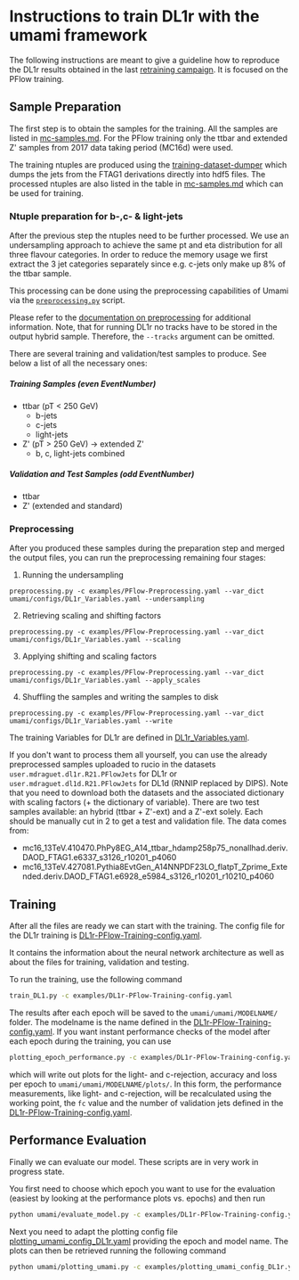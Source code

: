 # Instructions to train DL1r with the umami framework

The following instructions are meant to give a guideline how to reproduce the DL1r results obtained in the last [retraining campaign](http://atlas.web.cern.ch/Atlas/GROUPS/PHYSICS/PLOTS/FTAG-2019-005/). It is focused on the PFlow training.


## Sample Preparation

The first step is to obtain the samples for the training. All the samples are listed in [mc-samples.md](mc-samples.md). For the PFlow training only the ttbar and extended Z' samples from 2017 data taking period (MC16d) were used.

The training ntuples are produced using the [training-dataset-dumper](https://gitlab.cern.ch/atlas-flavor-tagging-tools/training-dataset-dumper) which dumps the jets from the FTAG1 derivations directly into hdf5 files. The processed ntuples are also listed in the table in [mc-samples.md](mc-samples.md) which can be used for training.

### Ntuple preparation for b-,c- & light-jets

After the previous step the ntuples need to be further processed. We use an undersampling approach to achieve the same pt and eta distribution for all three flavour categories.
In order to reduce the memory usage we first extract the 3 jet categories separately since e.g. c-jets only make up 8% of the ttbar sample.

This processing can be done using the preprocessing capabilities of Umami via the [`preprocessing.py`](https://gitlab.cern.ch/atlas-flavor-tagging-tools/algorithms/umami/-/blob/master/umami/preprocessing.py) script.

Please refer to the [documentation on preprocessing](preprocessing.md) for additional information.
Note, that for running DL1r no tracks have to be stored in the output hybrid sample. Therefore, the `--tracks` argument can be omitted.

There are several training and validation/test samples to produce. See below a list of all the necessary ones:

##### Training Samples (even EventNumber)

* ttbar (pT < 250 GeV)
    * b-jets
    * c-jets
    * light-jets
* Z' (pT > 250 GeV) -> extended Z'
    * b, c, light-jets combined


##### Validation and Test Samples (odd EventNumber)

* ttbar
* Z' (extended and standard)

### Preprocessing

After you produced these samples during the preparation step and merged the output files, you can run the
preprocessing remaining four stages:


1. Running the undersampling
```
preprocessing.py -c examples/PFlow-Preprocessing.yaml --var_dict umami/configs/DL1r_Variables.yaml --undersampling
```

2. Retrieving scaling and shifting factors

```
preprocessing.py -c examples/PFlow-Preprocessing.yaml --var_dict umami/configs/DL1r_Variables.yaml --scaling
```

3. Applying shifting and scaling factors

```
preprocessing.py -c examples/PFlow-Preprocessing.yaml --var_dict umami/configs/DL1r_Variables.yaml --apply_scales
```

4. Shuffling the samples and writing the samples to disk

```
preprocessing.py -c examples/PFlow-Preprocessing.yaml --var_dict umami/configs/DL1r_Variables.yaml --write
```

The training Variables for DL1r are defined in [DL1r_Variables.yaml](https://gitlab.cern.ch/atlas-flavor-tagging-tools/algorithms/umami/-/blob/master/umami/configs/DL1r_Variables.yaml).

If you don't want to process them all yourself, you can use the already preprocessed samples uploaded to rucio in the datasets `user.mdraguet.dl1r.R21.PFlowJets` for DL1r or `user.mdraguet.dl1d.R21.PFlowJets` for DL1d (RNNIP replaced by DIPS). Note that you need to download both the datasets and the associated dictionary with scaling factors (+ the dictionary of variable). There are two test samples available: an hybrid (ttbar + Z'-ext) and a Z'-ext solely. Each should be manually cut in 2 to get a test and validation file. The data comes from:
- mc16_13TeV.410470.PhPy8EG_A14_ttbar_hdamp258p75_nonallhad.deriv.DAOD_FTAG1.e6337_s3126_r10201_p4060
- mc16_13TeV.427081.Pythia8EvtGen_A14NNPDF23LO_flatpT_Zprime_Extended.deriv.DAOD_FTAG1.e6928_e5984_s3126_r10201_r10210_p4060



## Training

After all the files are ready we can start with the training. The config file for the DL1r training is [DL1r-PFlow-Training-config.yaml](https://gitlab.cern.ch/atlas-flavor-tagging-tools/algorithms/umami/-/blob/master/examples/DL1r-PFlow-Training-config.yaml).

It contains the information about the neural network architecture as well as about the files for training, validation and testing.

To run the training, use the following command

```bash
train_DL1.py -c examples/DL1r-PFlow-Training-config.yaml
```

The results after each epoch will be saved to the `umami/umami/MODELNAME/` folder. The modelname is the name defined in the [DL1r-PFlow-Training-config.yaml](https://gitlab.cern.ch/atlas-flavor-tagging-tools/algorithms/umami/-/blob/master/examples/DL1r-PFlow-Training-config.yaml). If you want instant performance checks of the model after each epoch during the training, you can use

```bash
plotting_epoch_performance.py -c examples/DL1r-PFlow-Training-config.yaml --dl1
```

which will write out plots for the light- and c-rejection, accuracy and loss per epoch to `umami/umami/MODELNAME/plots/`. In this form, the performance measurements, like light- and c-rejection, will be recalculated using the working point, the `fc` value and the number of validation jets defined in the [DL1r-PFlow-Training-config.yaml](https://gitlab.cern.ch/atlas-flavor-tagging-tools/algorithms/umami/-/blob/master/examples/DL1r-PFlow-Training-config.yaml). 

## Performance Evaluation

Finally we can evaluate our model. These scripts are in very work in progress state.

You first need to choose which epoch you want to use for the evaluation (easiest by looking at the performance plots vs. epochs) and then run

```bash
python umami/evaluate_model.py -c examples/DL1r-PFlow-Training-config.yaml -e 230 --dl1
```

Next you need to adapt the plotting config file [plotting_umami_config_DL1r.yaml](https://gitlab.cern.ch/atlas-flavor-tagging-tools/algorithms/umami/-/blob/master/examples/plotting_umami_config_DL1r.yaml) providing the epoch and model name. The plots can then be retrieved running the following command

```bash
python umami/plotting_umami.py -c examples/plotting_umami_config_DL1r.yaml
```
